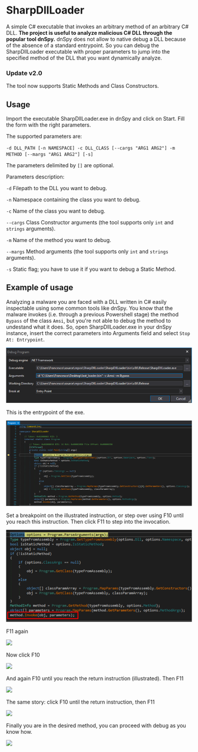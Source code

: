 # SharpDllLoader
A simple C# executable that invokes an arbitrary method of an arbitrary C# DLL. **The project is useful to analyze malicious C# DLL through the popular tool dnSpy.** dnSpy does not allow to native debug a DLL because of the absence of a standard entrypoint. So you can debug the SharpDllLoader executable with proper parameters to jump into the specified method of the DLL that you want dynamically analyze.

### Update v2.0
The tool now supports Static Methods and Class Constructors.

## Usage

Import the executable SharpDllLoader.exe in dnSpy and click on Start.
Fill the form with the right parameters.

The supported parameters are:

`-d DLL_PATH [-n NAMESPACE] -c DLL_CLASS [--cargs "ARG1 ARG2"] -m METHOD [--margs "ARG1 ARG2"] [-s]`

The parameters delimited by `[]` are optional.

Parameters description:

`-d` Filepath to the DLL you want to debug.

`-n` Namespace containing the class you want to debug.

`-c` Name of the class you want to debug.

`--cargs` Class Constructor arguments (the tool supports only `int` and `strings` arguments).

`-m` Name of the method you want to debug.

`--margs` Method arguments (the tool supports only `int` and `strings` arguments).

`-s` Static flag; you have to use it if you want to debug a Static Method.


## Example of usage
Analyzing a malware you are faced with a DLL written in C# easily inspectable using some common tools like dnSpy. You know that the malware invokes (i.e. through a previous Powershell stage) the method `Bypass` of the class `Amsi`, but you're not able to debug the method to undestand what it does.
So, open SharpDllLoader.exe in your dnSpy instance, insert the correct parameters into Arguments field and select `Stop At: Entrypoint`.

[![](https://github.com/hexfati/SharpDllLoader/raw/master/images/1.png)](https://github.com/hexfati/SharpDllLoader/raw/master/images/1.png)

This is the entrypoint of the exe.

[![](https://github.com/hexfati/SharpDllLoader/raw/master/images/2.png)](https://github.com/hexfati/SharpDllLoader/raw/master/images/2.png)

Set a breakpoint on the illustrated instruction, or step over using F10 until you reach this instruction. Then click F11 to step into the invocation.

[![](https://github.com/hexfati/SharpDllLoader/raw/master/images/3.png)](https://github.com/hexfati/SharpDllLoader/raw/master/images/3.png)

F11 again

[![](https://github.com/hexfati/SharpDllLoader/raw/master/images/4.PNG)](https://github.com/hexfati/SharpDllLoader/raw/master/images/4.PNG)

Now click F10

[![](https://github.com/hexfati/SharpDllLoader/raw/master/images/5.PNG)](https://github.com/hexfati/SharpDllLoader/raw/master/images/5.PNG)

And again F10 until you reach the return instruction (illustrated). Then F11

[![](https://github.com/hexfati/SharpDllLoader/raw/master/images/6.PNG)](https://github.com/hexfati/SharpDllLoader/raw/master/images/6.PNG)

The same story: click F10 until the return instruction, then F11

[![](https://github.com/hexfati/SharpDllLoader/raw/master/images/8.PNG)](https://github.com/hexfati/SharpDllLoader/raw/master/images/8.PNG)

Finally you are in the desired method, you can proceed with debug as you know how.

[![](https://github.com/hexfati/SharpDllLoader/raw/master/images/9.PNG)](https://github.com/hexfati/SharpDllLoader/raw/master/images/9.PNG)
